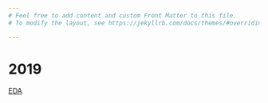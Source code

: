 ```yaml
---
# Feel free to add content and custom Front Matter to this file.
# To modify the layout, see https://jekyllrb.com/docs/themes/#overriding-theme-defaults

---
```


# 2019 

[EDA](../docs/EDA.md)
